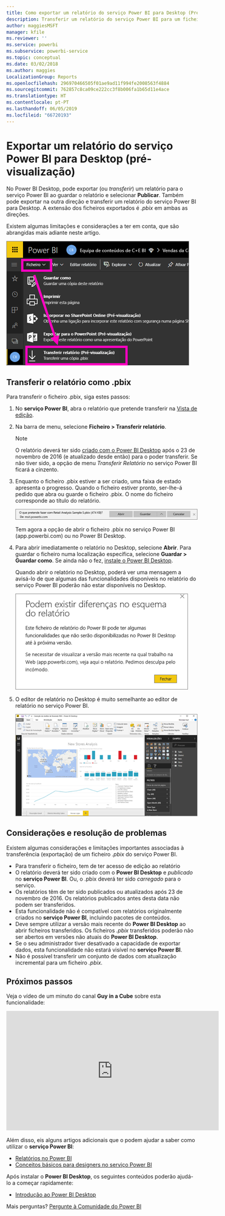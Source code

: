 ```yaml
---
title: Como exportar um relatório do serviço Power BI para Desktop (Pré-visualização)
description: Transferir um relatório do serviço Power BI para um ficheiro do Power BI Desktop
author: maggiesMSFT
manager: kfile
ms.reviewer: ''
ms.service: powerbi
ms.subservice: powerbi-service
ms.topic: conceptual
ms.date: 03/02/2018
ms.author: maggies
LocalizationGroup: Reports
ms.openlocfilehash: 296970466505f01ae9ad11f994fe2008563f4884
ms.sourcegitcommit: 762857c8ca09ce222cc3f8b006fa1b65d11e4ace
ms.translationtype: HT
ms.contentlocale: pt-PT
ms.lasthandoff: 06/05/2019
ms.locfileid: "66720193"
---
```

# <a name="export-a-report-from-power-bi-service-to-desktop-preview"></a>Exportar um relatório do serviço Power BI para Desktop (pré-visualização)
No Power BI Desktop, pode exportar (ou *transferir*) um relatório para o serviço Power BI ao guardar o relatório e selecionar **Publicar**. Também pode exportar na outra direção e transferir um relatório do serviço Power BI para Desktop. A extensão dos ficheiros exportados é *.pbix* em ambas as direções.

Existem algumas limitações e considerações a ter em conta, que são abrangidas mais adiante neste artigo.

![Menu pendente Ficheiro](media/service-export-to-pbix/power-bi-file-export.png)

## <a name="download-the-report-as-a-pbix"></a>Transferir o relatório como .pbix
Para transferir o ficheiro .pbix, siga estes passos:

1. No **serviço Power BI**, abra o relatório que pretende transferir na [Vista de edição](consumer/end-user-reading-view.md).
2. Na barra de menu, selecione **Ficheiro > Transferir relatório**.
   
   > [!NOTE]
   > O relatório deverá ter sido [criado com o Power BI Desktop](guided-learning/publishingandsharing.yml?tutorial-step=2) após o 23 de novembro de 2016 (e atualizado desde então) para o poder transferir. Se não tiver sido, a opção de menu *Transferir Relatório* no serviço Power BI ficará a cinzento.
   > 
   > 
3. Enquanto o ficheiro .pbix estiver a ser criado, uma faixa de estado apresenta o progresso. Quando o ficheiro estiver pronto, ser-lhe-á pedido que abra ou guarde o ficheiro .pbix. O nome do ficheiro corresponde ao título do relatório.
   
    ![abrir, guardar ou cancelar](media/service-export-to-pbix/power-bi-save-pbix.png)
   
    Tem agora a opção de abrir o ficheiro .pbix no serviço Power BI (app.powerbi.com) ou no Power BI Desktop.     
4. Para abrir imediatamente o relatório no Desktop, selecione **Abrir**. Para guardar o ficheiro numa localização específica, selecione **Guardar > Guardar como**. Se ainda não o fez, [instale o Power BI Desktop](desktop-get-the-desktop.md).
   
    Quando abrir o relatório no Desktop, poderá ver uma mensagem a avisá-lo de que algumas das funcionalidades disponíveis no relatório do serviço Power BI poderão não estar disponíveis no Desktop.
   
    ![caixa de diálogo de aviso](media/service-export-to-pbix/power-bi-export-to-pbix_2.png)

5. O editor de relatório no Desktop é muito semelhante ao editor de relatório no serviço Power BI.  
   
    ![Editor de relatórios na versão Desktop](media/service-export-to-pbix/power-bi-desktop.png)

## <a name="considerations-and-troubleshooting"></a>Considerações e resolução de problemas
Existem algumas considerações e limitações importantes associadas à transferência (exportação) de um ficheiro *.pbix* do serviço Power BI.

* Para transferir o ficheiro, tem de ter acesso de edição ao relatório
* O relatório deverá ter sido criado com o **Power BI Desktop** e *publicado* no **serviço Power BI**. Ou, o .pbix deverá ter sido *carregado* para o serviço.
* Os relatórios têm de ter sido publicados ou atualizados após 23 de novembro de 2016. Os relatórios publicados antes desta data não podem ser transferidos.
* Esta funcionalidade não é compatível com relatórios originalmente criados no **serviço Power BI**, incluindo pacotes de conteúdos.
* Deve sempre utilizar a versão mais recente do **Power BI Desktop** ao abrir ficheiros transferidos. Os ficheiros *.pbix* transferidos poderão não ser abertos em versões não atuais do **Power BI Desktop**.
* Se o seu administrador tiver desativado a capacidade de exportar dados, esta funcionalidade não estará visível no **serviço Power BI**.
* Não é possível transferir um conjunto de dados com atualização incremental para um ficheiro *.pbix*.

## <a name="next-steps"></a>Próximos passos
Veja o vídeo de um minuto do canal **Guy in a Cube** sobre esta funcionalidade:

<iframe width="560" height="315" src="https://www.youtube.com/embed/ymWqU5jiUl0" frameborder="0" allowfullscreen></iframe>

Além disso, eis alguns artigos adicionais que o podem ajudar a saber como utilizar o **serviço Power BI**:

* [Relatórios no Power BI](consumer/end-user-reports.md)
* [Conceitos básicos para designers no serviço Power BI](service-basic-concepts.md)

Após instalar o **Power BI Desktop**, os seguintes conteúdos poderão ajudá-lo a começar rapidamente:

* [Introdução ao Power BI Desktop](desktop-getting-started.md)

Mais perguntas? [Pergunte à Comunidade do Power BI](http://community.powerbi.com/)   

